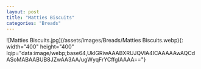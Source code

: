 ```yaml
---
layout: post
title: "Matties Biscuits"
categories: "Breads"
---
```

![Matties Biscuits.jpg](/assets/images/Breads/Matties Biscuits.webp){: width="400" height="400" lqip="data:image/webp;base64,UklGRiwAAABXRUJQVlA4ICAAAAAwAQCdASoMABAABUB8JZwAA3AA/ugWyqFrYCffgIAAAA=="}

